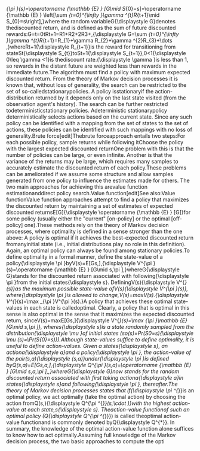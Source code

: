 _{\pi }(s)=\operatorname {\mathbb {E} } [G\mid S_{0}=s]=\operatorname {\mathbb {E} } \left[\sum _{t=0}^{\infty }\gamma ^{t}R_{t+1}\mid S_{0}=s\right],}where the random variableG{\displaystyle G}denotes thediscounted return, and is defined as the sum of future discounted rewards:G=t=0tRt+1=R1+R2+2R3+,{\displaystyle G=\sum _{t=0}^{\infty }\gamma ^{t}R_{t+1}=R_{1}+\gamma R_{2}+\gamma ^{2}R_{3}+\dots ,}whereRt+1{\displaystyle R_{t+1}}is the reward for transitioning from stateSt{\displaystyle S_{t}}toSt+1{\displaystyle S_{t+1}},0<1{\displaystyle 0\leq \gamma <1}is thediscount rate.{\displaystyle \gamma }is less than 1, so rewards in the distant future are weighted less than rewards in the immediate future.The algorithm must find a policy with maximum expected discounted return. From the theory of Markov decision processes it is known that, without loss of generality, the search can be restricted to the set of so-calledstationarypolicies. A policy isstationaryif the action-distribution returned by it depends only on the last state visited (from the observation agent's history). The search can be further restricted todeterministicstationary policies. Adeterministic stationarypolicy deterministically selects actions based on the current state. Since any such policy can be identified with a mapping from the set of states to the set of actions, these policies can be identified with such mappings with no loss of generality.Brute force[edit]Thebrute forceapproach entails two steps:For each possible policy, sample returns while following itChoose the policy with the largest expected discounted returnOne problem with this is that the number of policies can be large, or even infinite. Another is that the variance of the returns may be large, which requires many samples to accurately estimate the discounted return of each policy.These problems can be ameliorated if we assume some structure and allow samples generated from one policy to influence the estimates made for others. The two main approaches for achieving this arevalue function estimationanddirect policy search.Value function[edit]See also:Value functionValue function approaches attempt to find a policy that maximizes the discounted return by maintaining a set of estimates of expected discounted returnsE[G]{\displaystyle \operatorname {\mathbb {E} } [G]}for some policy (usually either the "current" [on-policy] or the optimal [off-policy] one).These methods rely on the theory of Markov decision processes, where optimality is defined in a sense stronger than the one above: A policy is optimal if it achieves the best-expected discounted return fromanyinitial state (i.e., initial distributions play no role in this definition). Again, an optimal policy can always be found among stationary policies.To define optimality in a formal manner, define the state-value of a policy{\displaystyle \pi }byV(s)=E[Gs,],{\displaystyle V^{\pi }(s)=\operatorname {\mathbb {E} } [G\mid s,\pi ],}whereG{\displaystyle G}stands for the discounted return associated with following{\displaystyle \pi }from the initial states{\displaystyle s}. DefiningV(s){\displaystyle V^{*}(s)}as the maximum possible state-value ofV(s){\displaystyle V^{\pi }(s)}, where{\displaystyle \pi }is allowed to change,V(s)=maxV(s).{\displaystyle V^{*}(s)=\max _{\pi }V^{\pi }(s).}A policy that achieves these optimal state-values in each state is calledoptimal. Clearly, a policy that is optimal in this sense is also optimal in the sense that it maximizes the expected discounted return, sinceV(s)=maxE[Gs,]{\displaystyle V^{*}(s)=\max _{\pi }\mathbb {E} [G\mid s,\pi ]}, wheres{\displaystyle s}is a state randomly sampled from the distribution{\displaystyle \mu }of initial states (so(s)=Pr(S0=s){\displaystyle \mu (s)=\Pr(S_{0}=s)}).Although state-values suffice to define optimality, it is useful to define action-values. Given a states{\displaystyle s}, an actiona{\displaystyle a}and a policy{\displaystyle \pi }, the action-value of the pair(s,a){\displaystyle (s,a)}under{\displaystyle \pi }is defined byQ(s,a)=E[Gs,a,],{\displaystyle Q^{\pi }(s,a)=\operatorname {\mathbb {E} } [G\mid s,a,\pi ],\,}whereG{\displaystyle G}now stands for the random discounted return associated with first taking actiona{\displaystyle a}in states{\displaystyle s}and following{\displaystyle \pi }, thereafter.The theory of Markov decision processes states that if{\displaystyle \pi ^{*}}is an optimal policy, we act optimally (take the optimal action) by choosing the action fromQ(s,){\displaystyle Q^{\pi ^{*}}(s,\cdot )}with the highest action-value at each state,s{\displaystyle s}. Theaction-value functionof such an optimal policy (Q{\displaystyle Q^{\pi ^{*}}}) is called theoptimal action-value functionand is commonly denoted byQ{\displaystyle Q^{*}}. In summary, the knowledge of the optimal action-value function alone suffices to know how to act optimally.Assuming full knowledge of the Markov decision process, the two basic approaches to compute the opti